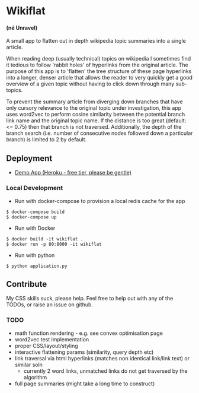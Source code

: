 # Wikiflat
#### (né Unravel)
A small app to flatten out in depth wikipedia topic summaries into a single article.

When reading deep (usually technical) topics on wikipedia I sometimes find it tedious to follow 'rabbit holes' of hyperlinks from the original article. The purpose of this app is to 'flatten' the tree structure of these page hyperlinks into a longer, denser article that allows the reader to very quickly get a good overview of a given topic without having to click down through many sub-topics.

To prevent the summary article from diverging down branches that have only cursory relevance to the original topic under investigation, this app uses word2vec to perform cosine similarity between the potential branch link name and the original topic name. If the distance is too great (default: <= 0.75) then that branch is not traversed. Additionally, the depth of the branch search (i.e. number of consecutive nodes followed down a particular branch) is limited to 2 by default.

## Deployment
- [Demo App (Heroku - free tier, please be gentle)](http://wikiflat.herokuapp.com)

### Local Development
- Run with docker-compose to provision a local redis cache for the app
```
$ docker-compose build
$ docker-compose up
```

- Run with Docker
```
$ docker build -it wikiflat .
$ docker run -p 80:8000 -it wikiflat
```

- Run with python
```
$ python application.py
```
## Contribute
My CSS skills suck, please help. Feel free to help out with any of the TODOs, or raise an issue on github.

### TODO
- math function rendering - e.g. see convex optimisation page
- word2vec test implementation
- proper CSS/layout/styling
- interactive flattening params (similarity, query depth etc)
- link traversal via html hyperlinks (matches non identical link/link text) or similar soln
	- currently 2 word links, unmatched links do not get traversed by the algorithm
- full page summaries (might take a long time to construct)